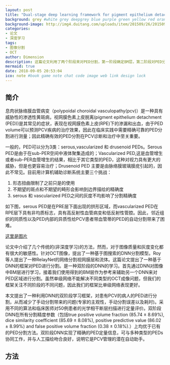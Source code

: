 ```yaml
---
layout: post
title: "Dual-stage deep learning framework for pigment epithelium detachment segmentation in polypoidal choroidal vasculopathy"
background: grey #white grey deepgrey blue purple green yellow red orange
background-image: http://img4.duitang.com/uploads/item/201509/26/20150926104627_4xrcE.thumb.700_0.jpeg
categories:
- 论文
- 深度学习
tags:
- 图像分割
- OCT
author: Dimension
description: 这篇论文利用了两个阶段来对PED分割，第一阶段确定BM层，第二阶段对PED分割
mermaid: true
date: 2018-09-05 20:53:04
ico: note #book game note chat code image web link design lock
---
```


## 简介
息肉状脉络膜血管病变（polypoidal choroidal vasculopathy(pcv)）是一种具有威胁性的渗透性黄斑病，视网膜色素上皮脱离(pigment epithelium detachment (PED))是其常见的症状，表现在视网膜色素上皮(RPE)下的渗漏和出血，由于PED volume可以预测PCV疾病的治疗效果，因此在临床实践中需要精确可靠的PED分割进行测量；因此精确有效的PED分割在PCV诊断和治疗中至关重要。

一般的，PED可以分为3类：serous,vascularized 和 drusenoid PEDs。Serous PED是由于在sub-PER空间中液体聚集造成的；Vascularized PED,这是血管增生或者sub-PER血管增生的结果，相比于其它类型的PED，这种对视力具有更大的威胁，但是也更容易治疗；Drusenoid PED 主要是由脉络膜玻璃膜疣引起的，因此不常见。目前用计算机辅助诊断系统主要三个挑战：

1. 形态扭曲限制了之前只是的使用
2. 不期望的斑点和不期望的畸形会影响到边界描绘的精确度
3. serous 和 vascularized PED之间的灰度不均影响了分割精确度

如下图，serous PED是在PRE层下面出现的拱形区域，而vascularized PED在RPE层下具有非均质标志，具有高反射性血管病变和低反射性管腔。因此，邻近组织的同质性以及PED内部的异质性给PCV患者带血管蒂的PED的自动分割带来了困难。

[这里是图片](/assets/images/2018-9-5/1.png)

论文中介绍了几个传统的(非深度学习)的方法，然而，对于图像质量和灰度变化都有很大的敏感性。针对OCT图像，提出了一种基于图搜索的DNN分割模型。Roy等人提出了一种RelayNet的网络分割视网膜层和流体。这篇论文提出了一种基于DNN的框架对PED进行分割。是一种双阶段的DNN的学习。首先通过DNN对图像中BM层进行学习，接着我们使用得到的BM层作为参考来辅助另一个DNN来对PED区域进行分割。虽然单级网络不能解决不同类型的OCT成像问题，但我们的框架关注不同阶段的不同问题，因此我们的框架比单级网络表现更好。

本文提出了一种利用DNN的双阶段学习框架，对患有PCV的病人的PED进行分割，从而减少了手动分割带来的问题(专家的主观性，手动分割误差以及耗时)。采用不同的算法和临床医师对50例患者的光学相干断层扫描进行定量评价。双阶段DNN在所有分割精度参数（包括true positive volume fraction (85.74 ± 8.69%), dice similarity coefficient (85.69 ± 8.08%), positive predictive value (86.02 ± 8.99%) and false positive volume fraction (0.38 ± 0.18%).）上均优于已有的PED分割方法。双阶段DNN实现了精确的PED定量信息，可与多种类型的PEDs协同工作，并与人工描绘吻合良好，说明它是PCV管理的潜在自动助手。

## 方法

